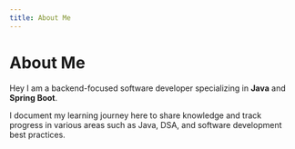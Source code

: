 ```yaml
---
title: About Me
---
```


# About Me
Hey
I am a backend-focused software developer specializing in **Java** and **Spring Boot**.

I document my learning journey here to share knowledge and track progress in various areas such as Java, DSA, and software development best practices.
